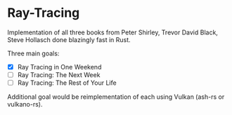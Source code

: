 # Ray-Tracing
Implementation of all three books from Peter Shirley, Trevor David Black, Steve Hollasch done blazingly fast in Rust.


Three main goals:

- [x]  Ray Tracing in One Weekend
- [ ]  Ray Tracing: The Next Week
- [ ]  Ray Tracing: The Rest of Your Life

Additional goal would be reimplementation of each using Vulkan (ash-rs or vulkano-rs).

